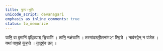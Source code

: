 ```yaml
---
title: पुण्य-भूमिः
unicode_script: devanagari
emphasis_as_inline_comments: true
status: to_memorize
---
```



यानि॒ वा इ॒मानि॑ पृथि॒व्याश् चि॒त्राणि॑ । तानि॒ नक्ष॑त्राणि । तस्मा॑दश्ली॒लना॑म२ꣳ श्चि॒त्रे । नाव॑स्ये॒न् न य॑जेत । यथा॑ पापा॒हे कु॑रु॒ते । ता॒दृगे॒व तत् । 